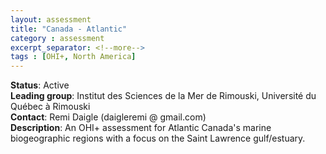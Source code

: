 ```yaml
---
layout: assessment
title: "Canada - Atlantic"
category : assessment
excerpt_separator: <!--more-->
tags : [OHI+, North America]
---
```


**Status**: Active  
**Leading group**: Institut des Sciences de la Mer de Rimouski, Université du Québec à Rimouski  
**Contact**: Remi Daigle (daigleremi @ gmail.com)  
**Description**: An OHI+ assessment for Atlantic Canada's marine biogeographic regions with a focus on the Saint Lawrence gulf/estuary.  

